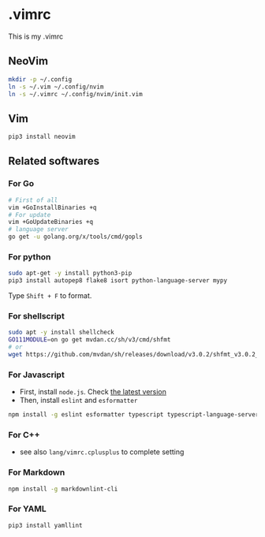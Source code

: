 # .vimrc

This is my .vimrc

## NeoVim

```sh
mkdir -p ~/.config
ln -s ~/.vim ~/.config/nvim
ln -s ~/.vimrc ~/.config/nvim/init.vim
```

## Vim

```sh
pip3 install neovim
```

## Related softwares

### For Go

```sh
# First of all
vim +GoInstallBinaries +q
# For update
vim +GoUpdateBinaries +q
# language server
go get -u golang.org/x/tools/cmd/gopls
```

### For python

```sh
sudo apt-get -y install python3-pip
pip3 install autopep8 flake8 isort python-language-server mypy
```

Type ``Shift + F`` to format.

### For shellscript

```sh
sudo apt -y install shellcheck
GO111MODULE=on go get mvdan.cc/sh/v3/cmd/shfmt
# or
wget https://github.com/mvdan/sh/releases/download/v3.0.2/shfmt_v3.0.2_linux_amd64 -O shfmt ; chmod a+x shfmt
```

### For Javascript

- First, install ``node.js``. Check [the latest version](https://nodejs.org/dist/latest/)
- Then, install ``eslint`` and  ``esformatter``

```sh
npm install -g eslint esformatter typescript typescript-language-server
```

### For C++

- see also ``lang/vimrc.cplusplus`` to complete setting

### For Markdown

```sh
npm install -g markdownlint-cli
```

### For YAML

```sh
pip3 install yamllint
```
